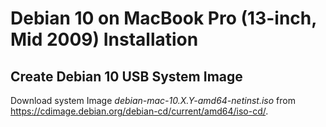 # Debian 10 on MacBook Pro (13-inch, Mid 2009) Installation
## Create Debian 10 USB System Image
Download system Image *debian-mac-10.X.Y-amd64-netinst.iso* from https://cdimage.debian.org/debian-cd/current/amd64/iso-cd/.



